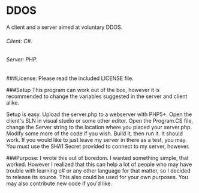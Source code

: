 # DDOS
A client and a server aimed at voluntary DDOS.
###### Client: C#.
###### Server: PHP.

###License:
Please read the included LICENSE file.

###Setup
This program can work out of the box, however it is recommended to change the variables suggested in the server and client alike.

Setup is easy. Upload the server.php to a webserver with PHP5+. Open the client's SLN in visual studio or some other editor. Open the Program.CS file, change the Server string to the location where you placed your server.php. Modify some more of the code if you wish. Build it, then run it. It should work. If you would like to just leave my server in there as a test, you may. You must use the SHA1 Secret provided to connect to my server, however.

###Purpose:
I wrote this out of boredom. I wanted something simple, that worked. However I realized that this can help a lot of people who may have trouble with learning c# or any other language for that matter, so I decided to release its source. This also could be used for your own purposes. You may also contribute new code if you'd like.

